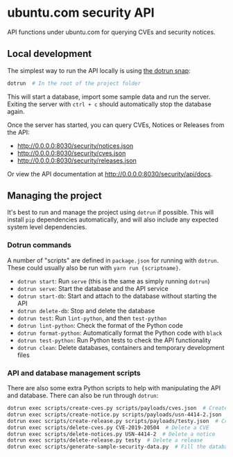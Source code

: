 # ubuntu.com security API

API functions under ubuntu.com for querying CVEs and security notices.

<!-- To check the API documentation go to https://ubuntu.com/security/api/docs. -->

## Local development

The simplest way to run the API locally is using [the dotrun snap](https://github.com/canonical-web-and-design/dotrun):

``` bash
dotrun  # In the root of the project folder
```

This will start a database, import some sample data and run the server. Exiting the server with `ctrl + c` should automatically stop the database again.

Once the server has started, you can query CVEs, Notices or Releases from the API:

- http://0.0.0.0:8030/security/notices.json
- http://0.0.0.0:8030/security/cves.json
- http://0.0.0.0:8030/security/releases.json

Or view the API documentation at http://0.0.0.0:8030/security/api/docs.

## Managing the project

It's best to run and manage the project using `dotrun` if possible. This will install `pip` dependencies automatically, and will also include any expected system level dependencies.

### Dotrun commands

A number of "scripts" are defined in `package.json` for running with `dotrun`. These could usually also be run with `yarn run {scriptname}`.

- `dotrun start`: Run `serve` (this is the same as simply running `dotrun`)
- `dotrun serve`: Start the database and the API service
- `dotrun start-db`: Start and attach to the database without starting the API
- `dotrun delete-db`: Stop and delete the database
- `dotrun test`: Run `lint-python`, and then `test-python`
- `dotrun lint-python`: Check the format of the Python code
- `dotrun format-python`: Automatically format the Python code with `black`
- `dotrun test-python`: Run Python tests to check the API functionality
- `dotrun clean`: Delete databases, containers and temporary development files

### API and database management scripts

There are also some extra Python scripts to help with manipulating the API and database. There can also be run through `dotrun`:

``` bash
dotrun exec scripts/create-cves.py scripts/payloads/cves.json  # Create a new CVE through the API
dotrun exec scripts/create-notice.py scripts/payloads/usn-4414-2.json  # Create a Notice through the API
dotrun exec scripts/create-release.py scripts/payloads/testy.json  # Create a Release through the API
dotrun exec scripts/delete-cves.py CVE-2019-20504  # Delete a CVE
dotrun exec scripts/delete-notices.py USN-4414-2  # Delete a notice
dotrun exec scripts/delete-release.py testy  # Delete a release
dotrun exec scripts/generate-sample-security-data.py  # Fill the database with thousands of fake records
```
